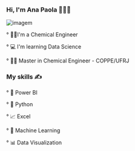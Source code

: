 ### Hi, I'm Ana Paola 👋👩‍💻

![imagem](https://editor.analyticsvidhya.com/uploads/908751*t8d6pcrhaZ3GZn31Y-U0pA.png)



° 👩‍🔬I'm a Chemical Engineer

° 💻 I'm learning Data Science 

° 👩‍🎓 Master in Chemical Engineer - COPPE/UFRJ 


### My skills ✍

° 🧮 Power BI 

° 🐍 Python 

° 📈 Excel 

° 🔮 Machine Learning 

° 📊 Data Visualization









